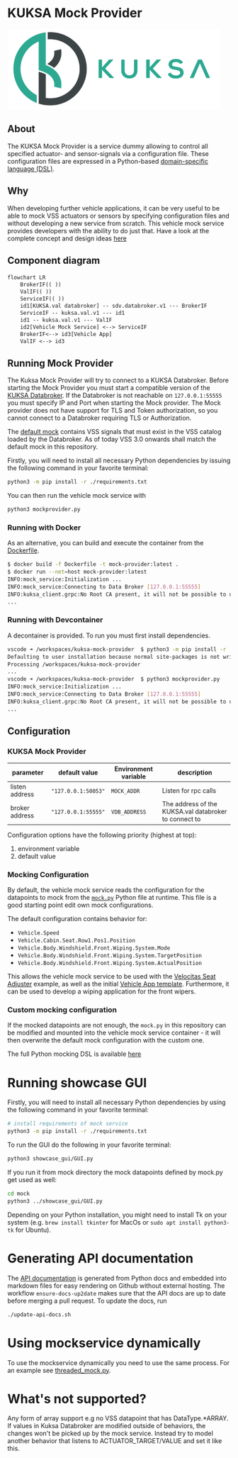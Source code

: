 # KUKSA Mock Provider

![KUKSA Logo](./doc/img/logo.png)

## About

The KUKSA Mock Provider is a service dummy allowing to control all specified actuator- and sensor-signals via a configuration file. These configuration files are expressed in a Python-based [domain-specific language (DSL)](./doc/pydoc/mocking-dsl.md).

## Why

When developing further vehicle applications, it can be very useful to be able to mock VSS actuators or sensors by specifying configuration files and without developing a new service from scratch. This vehicle mock service provides developers with the ability to do just that. Have a look at the complete concept and design ideas [here](./doc/concept.md)

## Component diagram


```mermaid
flowchart LR
    BrokerIF(( ))
    ValIF(( ))
    ServiceIF(( ))
    id1[KUKSA.val databroker] -- sdv.databroker.v1 --- BrokerIF
    ServiceIF -- kuksa.val.v1 --- id1
    id1 -- kuksa.val.v1 --- ValIF
    id2[Vehicle Mock Service] <--> ServiceIF
    BrokerIF<--> id3[Vehicle App]
    ValIF <--> id3
```

## Running Mock Provider

The Kuksa Mock Provider will try to connect to a KUKSA Databroker.
Before starting the Mock Provider you must start a compatible version of the
[KUKSA Databroker](https://github.com/eclipse/kuksa.val/tree/master/kuksa_databroker).
If the Databroker is not reachable on `127.0.0.1:55555` you must specify IP and Port when starting
the Mock provider.
The Mock provider does not have support for TLS and Token authorization,
so you cannot connect to a Databroker requiring TLS or Authorization.

The [default mock](mock/mock.py) contains VSS signals that must exist in the VSS catalog loaded
by the Databroker. As of today VSS 3.0 onwards shall match the default mock in this repository.


Firstly, you will need to install all necessary Python dependencies by issuing the following command in your favorite terminal:

```bash
python3 -m pip install -r ./requirements.txt
```

You can then run the vehicle mock service with

```bash
python3 mockprovider.py
```

### Running with Docker

As an alternative, you can build and execute the container from the [Dockerfile](./Dockerfile).

```bash
$ docker build -f Dockerfile -t mock-provider:latest .
$ docker run --net=host mock-provider:latest                                                                                                                                     
INFO:mock_service:Initialization ...                                                                                                                                                                               
INFO:mock_service:Connecting to Data Broker [127.0.0.1:55555]
INFO:kuksa_client.grpc:No Root CA present, it will not be possible to use a secure connection!
...
```

### Running with Devcontainer

A decontainer is provided. To run you must first install dependencies.

```bash
vscode ➜ /workspaces/kuksa-mock-provider  $ python3 -m pip install -r ./requirements.txt
Defaulting to user installation because normal site-packages is not writeable
Processing /workspaces/kuksa-mock-provider
...
vscode ➜ /workspaces/kuksa-mock-provider  $ python3 mockprovider.py
INFO:mock_service:Initialization ...
INFO:mock_service:Connecting to Data Broker [127.0.0.1:55555]
INFO:kuksa_client.grpc:No Root CA present, it will not be possible to use a secure connection!
...
```

## Configuration

### KUKSA Mock Provider

| parameter      | default value         | Environment variable               | description                     |
|----------------|-----------------------|----------------------------------------------------------------------------------|---------------------------------|
| listen address | `"127.0.0.1:50053"`   | `MOCK_ADDR`                                                                      | Listen for rpc calls            |
| broker address | `"127.0.0.1:55555"`   | `VDB_ADDRESS`| The address of the KUKSA.val databroker to connect to |


Configuration options have the following priority (highest at top):
1. environment variable
2. default value

### Mocking Configuration

By default, the vehicle mock service reads the configuration for the datapoints to mock from the [`mock.py`](mock/mock.py) Python file at runtime. This file is a good starting point edit own mock configurations. 

The default configuration contains behavior for:
* `Vehicle.Speed`
* `Vehicle.Cabin.Seat.Row1.Pos1.Position`
* `Vehicle.Body.Windshield.Front.Wiping.System.Mode`
* `Vehicle.Body.Windshield.Front.Wiping.System.TargetPosition`
* `Vehicle.Body.Windshield.Front.Wiping.System.ActualPosition`

This allows the vehicle mock service to be used with the [Velocitas Seat Adjuster](https://eclipse.dev/velocitas/docs/about/use_cases/seat_adjuster/) example, as well as the initial [Vehicle App template](https://github.com/eclipse-velocitas/vehicle-app-python-template). Furthermore, it can be used to develop a wiping application for the front wipers.

### Custom mocking configuration
If the mocked datapoints are not enough, the `mock.py` in this repository can be modified and mounted into the vehicle mock service container - it will then overwrite the default mock configuration with the custom one.

The full Python mocking DSL is available [here](./doc/pydoc/mocking-dsl.md)

# Running showcase GUI 

Firstly, you will need to install all necessary Python dependencies by using the following command in your favorite terminal:

```bash
# install requirements of mock service
python3 -m pip install -r ./requirements.txt
```

To run the GUI do the following in your favorite terminal:

```bash
python3 showcase_gui/GUI.py
```

If you run it from mock directory the mock datapoints defined by mock.py get used as well:
```bash
cd mock
python3 ../showcase_gui/GUI.py
```

Depending on your Python installation, you might need to install Tk on your system (e.g. `brew install tkinter` for MacOs or `sudo apt install python3-tk` for Ubuntu).

# Generating API documentation

The [API documentation](./doc/pydoc/mocking-dsl.md) is generated from Python docs and embedded into markdown files for easy rendering on Github without external hosting. The workflow `ensure-docs-up2date` makes sure that the API docs are up to date before merging a pull request. To update the docs, run

```bash
./update-api-docs.sh
```

# Using mockservice dynamically
To use the mockservice dynamically you need to use the same process. For an example see [threaded_mock.py](examples/threaded_mock.py).

# What's not supported?
Any form of array support e.g no VSS datapoint that has DataType.*ARRAY.
If values in Kuksa Databroker are modified outside of behaviors, the changes won't be picked up by the mock service. Instead try to model another behavior that listens to ACTUATOR_TARGET/VALUE and set it like this.
